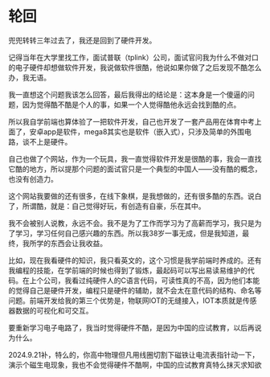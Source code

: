 # 轮回

兜兜转转三年过去了，我还是回到了硬件开发。

记得当年在大学里找工作，面试普联（tplink）公司，面试官问我为什么不做对口的电子硬件却想做软件开发，我说做软件很酷，他说如果你做了之后发现不酷怎么办，我无语。

我一直想这个问题我该怎么回答，最后我得出的结论是：这本身是一个傻逼的问题，因为觉得酷不酷是个人的事，如果一个人觉得酷他永远会找到酷的点。

所以我自学前端也算体验了一把软件开发，自己也开发了一套产品用在体育中考上面了，安卓app是软件，mega8其实也是软件（嵌入式），只涉及简单的外围电路，谈不上是硬件。

自己也做了个网站，作为一个玩具，我一直觉得软件开发是很酷的事，我会一直找它酷的地方，所以提那个问题的面试官只是一个典型的中国人——没有酷的概念，也没有创造力。

这个网站我要做的还有很多，在线下象棋，是我想做的，还有很多酷的东西。说白了，所谓酷，就是：自己觉得好玩，有创造有自豪，乐在其中。

我不会被别人说教，永远不会。我不是为了工作而学习为了高薪而学习，我只是为了学习，学习任何自己感兴趣的东西。所以我38岁一事无成，但是我知道，最终，我所学的东西会让我收益。

比如，现在我看硬件的知识，我只看英文的，这个习惯是我学前端时养成的。还有我编程的技能，在学前端的时候也得到了锻炼，最起码可以写出易读易维护的代码。在上个公司，我看过纯硬件人的C语言代码，可读性真的不高，因为他们本能的觉得自己是硬件开发，编程只是硬件的辅助，就不会太在意代码的结构、命名等问题。前端开发给我的第三个优势是，物联网IOT的无缝接入，IOT本质就是传感器数据的可视化和可交互。

要重新学习电子电路了，我当时觉得硬件不酷，是因为中国的应试教育，以后再说为什么。

2024.9.21补，特么的，你高中物理但凡用线圈切割下磁铁让电流表指针动一下，演示个磁生电现象，我也不会觉得硬件不酷啊，中国的应试教育真特么抹灭求知欲
